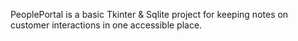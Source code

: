 PeoplePortal is a basic Tkinter & Sqlite project for keeping notes on customer interactions in one accessible place.
